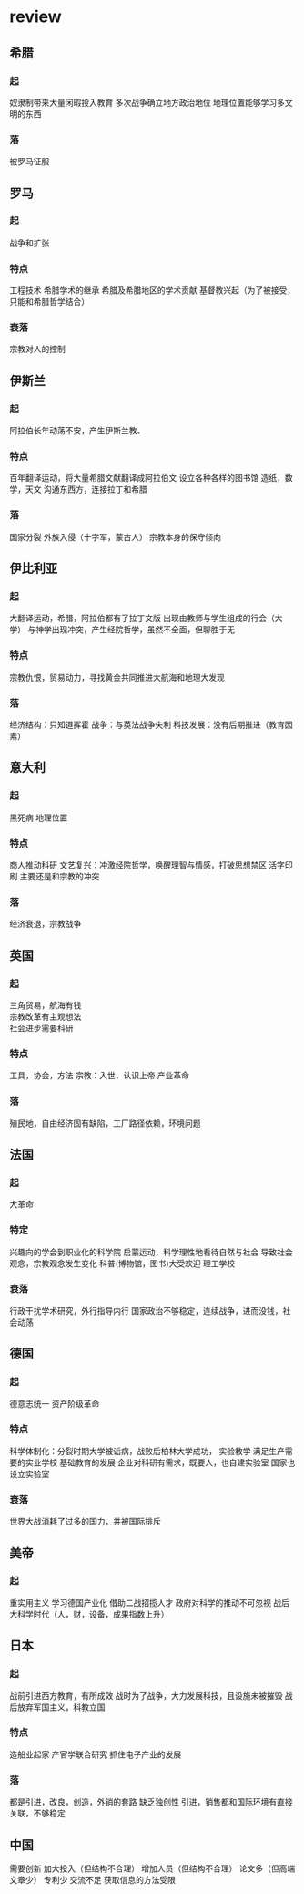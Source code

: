 # review
## 希腊
### 起
奴隶制带来大量闲暇投入教育
多次战争确立地方政治地位
地理位置能够学习多文明的东西
### 落
被罗马征服
## 罗马
### 起
战争和扩张
### 特点
工程技术
希腊学术的继承
希腊及希腊地区的学术贡献
基督教兴起（为了被接受，只能和希腊哲学结合）
### 衰落
宗教对人的控制
## 伊斯兰
### 起
阿拉伯长年动荡不安，产生伊斯兰教、
### 特点
百年翻译运动，将大量希腊文献翻译成阿拉伯文
设立各种各样的图书馆
造纸，数学，天文
沟通东西方，连接拉丁和希腊
### 落
国家分裂
外族入侵（十字军，蒙古人）
宗教本身的保守倾向
## 伊比利亚
### 起
大翻译运动，希腊，阿拉伯都有了拉丁文版
出现由教师与学生组成的行会（大学）
与神学出现冲突，产生经院哲学，虽然不全面，但聊胜于无
### 特点
宗教仇恨，贸易动力，寻找黄金共同推进大航海和地理大发现
### 落
经济结构：只知道挥霍
战争：与英法战争失利
科技发展：没有后期推进（教育因素）
## 意大利
### 起
黑死病
地理位置
### 特点
商人推动科研
文艺复兴：冲激经院哲学，唤醒理智与情感，打破思想禁区
活字印刷
主要还是和宗教的冲突
### 落
经济衰退，宗教战争
## 英国
### 起
三角贸易，航海有钱<br/>
宗教改革有主观想法<br/>
社会进步需要科研<br/>
### 特点
工具，协会，方法
宗教：入世，认识上帝
产业革命
### 落
殖民地，自由经济固有缺陷，工厂路径依赖，环境问题
## 法国
### 起
大革命
### 特定
兴趣向的学会到职业化的科学院
启蒙运动，科学理性地看待自然与社会
导致社会观念，宗教观念发生变化
科普(博物馆，图书)大受欢迎
理工学校
### 衰落
行政干扰学术研究，外行指导内行
国家政治不够稳定，连续战争，进而没钱，社会动荡
## 德国
### 起
德意志统一
资产阶级革命
### 特点
科学体制化：分裂时期大学被诟病，战败后柏林大学成功，
实验教学
满足生产需要的实业学校
基础教育的发展
企业对科研有需求，既要人，也自建实验室
国家也设立实验室
### 衰落
世界大战消耗了过多的国力，并被国际排斥
## 美帝
### 起
重实用主义
学习德国产业化
借助二战招揽人才
政府对科学的推动不可忽视
战后大科学时代（人，财，设备，成果指数上升）
## 日本
### 起
战前引进西方教育，有所成效
战时为了战争，大力发展科技，且设施未被摧毁
战后放弃军国主义，科教立国
### 特点
造船业起家
产官学联合研究
抓住电子产业的发展
### 落
都是引进，改良，创造，外销的套路
缺乏独创性
引进，销售都和国际环境有直接关联，不够稳定
## 中国
需要创新
加大投入（但结构不合理）
增加人员（但结构不合理）
论文多（但高端文章少）
专利少
交流不足
获取信息的方法受限
